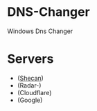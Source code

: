 # DNS-Changer
Windows Dns Changer 
# Servers
- (<a href="https://shecan.ir/" target="_blank">Shecan</a>)
- (Radar-<Game>)
- (Cloudflare)
- (Google)
